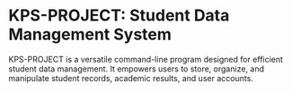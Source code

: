 
# KPS-PROJECT: Student Data Management System

KPS-PROJECT is a versatile command-line program designed for efficient student data management. It empowers users to store, organize, and manipulate student records, academic results, and user accounts.

